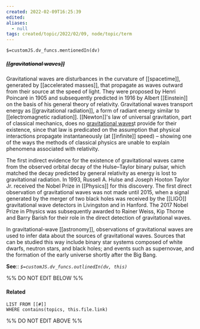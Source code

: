 ```yaml
---
created: 2022-02-09T16:25:39 
edited: 
aliases:
  - null
tags: created/topic/2022/02/09, node/topic/term
---
```

`$=customJS.dv_funcs.mentionedIn(dv)`

##### <s class="topic-title">[[gravitational waves]]</s>

Gravitational waves are disturbances in the curvature of [[spacetime]], generated by [[accelerated masses]], that propagate as waves outward from their source at the speed of light. They were proposed by Henri Poincaré in 1905 and subsequently predicted in 1916 by Albert [[Einstein]] on the basis of his general theory of relativity. Gravitational waves transport energy as [[gravitational radiation]], a form of radiant energy similar to [[electromagnetic radiation]]. [[Newton]]'s law of universal gravitation, part of classical mechanics, does no [gravitational waves](https://en.wikipedia.org/wiki/Gravitational%20wave)t provide for their existence, since that law is predicated on the assumption that physical interactions propagate instantaneously (at [[infinite]] speed) – showing one of the ways the methods of classical physics are unable to explain phenomena associated with relativity.

The first indirect evidence for the existence of gravitational waves came from the observed orbital decay of the Hulse–Taylor binary pulsar, which matched the decay predicted by general relativity as energy is lost to gravitational radiation. In 1993, Russell A. Hulse and Joseph Hooton Taylor Jr. received the Nobel Prize in [[Physics]] for this discovery. The first direct observation of gravitational waves was not made until 2015, when a signal generated by the merger of two black holes was received by the [[LIGO]] gravitational wave detectors in Livingston and in Hanford. The 2017 Nobel Prize in Physics was subsequently awarded to Rainer Weiss, Kip Thorne and Barry Barish for their role in the direct detection of gravitational waves.

In gravitational-wave [[astronomy]], observations of gravitational waves are used to infer data about the sources of gravitational waves. Sources that can be studied this way include binary star systems composed of white dwarfs, neutron stars, and black holes; and events such as supernovae, and the formation of the early universe shortly after the Big Bang.


**See**::
*`$=customJS.dv_funcs.outlinedIn(dv, this)`*

%% DO NOT EDIT BELOW %%

#### Related 

```dataview
LIST FROM [[#]]
WHERE contains(topics, this.file.link)
```
%% DO NOT EDIT ABOVE %%
